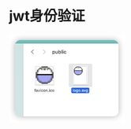 # jwt身份验证

<img src="../public/image-20240402163012750.png" alt="image-20240402163012750" style="zoom:33%;" />

